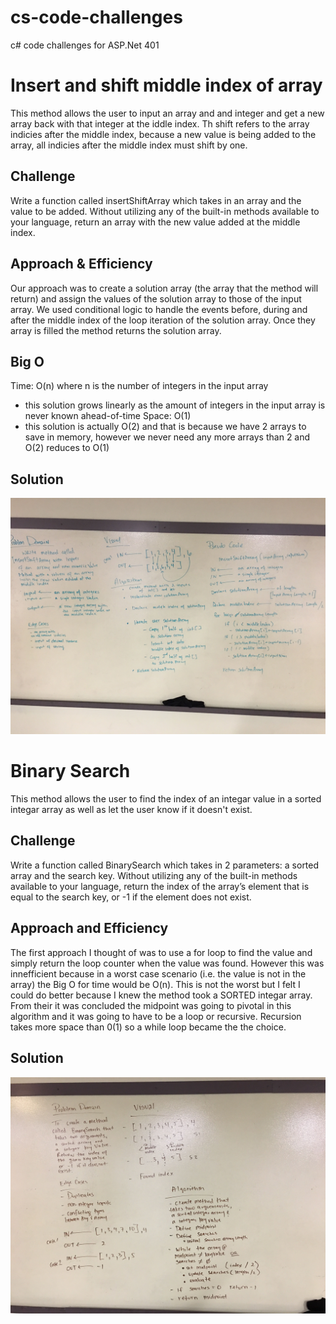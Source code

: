 # cs-code-challenges
c# code challenges for ASP.Net 401


# Insert and shift middle index of array
This method allows the user to input an array and and integer and get a new array back with that integer at the iddle index. Th shift refers to the array indicies after the middle index, because a new value is being added to the array, all indicies after the middle index must shift by one.

## Challenge
Write a function called insertShiftArray which takes in an array and the value to be added. Without utilizing any of the built-in methods available to your language, return an array with the new value added at the middle index.

## Approach & Efficiency
Our approach was to create a solution array (the array that the method will return) and assign the values of the solution array to those of the input array. We used conditional logic to handle the events before, during and after the middle index of the loop iteration of the solution array.
Once they array is filled the method returns the solution array.

## Big O
Time: O(n) where n is the number of integers in the input array
  - this solution grows linearly as the amount of integers in the input array is never known ahead-of-time
Space: O(1) 
  - this solution is actually O(2) and that is because we have 2 arrays to save in memory, however we never need any more arrays than 2 and O(2) reduces to O(1)
  
## Solution
![insertShiftArray](assets/wbInsertShiftArray.jpg)

# Binary Search
This method allows the user to find the index of an integar value in a sorted integar array as well as let the user know if it doesn't exist.

## Challenge
Write a function called BinarySearch which takes in 2 parameters: a sorted array and the search key. Without utilizing any of the built-in methods available to your language, return the index of the array’s element that is equal to the search key, or -1 if the element does not exist.

## Approach and Efficiency
The first approach I thought of was to use a for loop to find the value and simply return the loop counter when the value was found. However this was innefficient because in a worst case scenario (i.e. the value is not in the array) the Big O for time would be O(n). This is not the worst but I felt I could do better because I knew the method took a SORTED integar array. From their it was concluded the midpoint was going to pivotal in this algorithm and it was going to have to be a loop or recursive. Recursion takes more space than 0(1) so a while loop became the the choice.

## Solution
![binarySearch](assets/WbBinarySearch.jpg)
